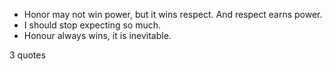  - Honor may not win power, but it wins respect. And respect earns power.
 - I should stop expecting so much.
 - Honour always wins, it is inevitable.

3 quotes